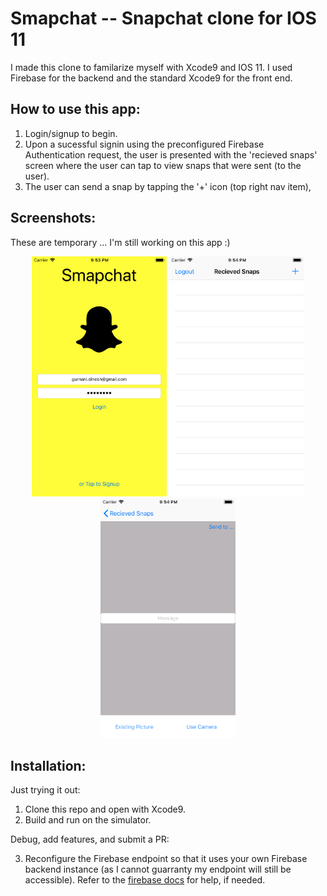# Smapchat -- Snapchat clone for IOS 11
I made this clone to familarize myself with Xcode9 and IOS 11. I used Firebase for the backend and the standard Xcode9 for the front end.  

## How to use this app:
1) Login/signup to begin.
2) Upon a sucessful signin using the preconfigured Firebase Authentication request, the user is presented with the 'recieved snaps' screen where the user can tap to view snaps that were sent (to the user).
3) The user can send a snap by tapping the '+' icon (top right nav item),  

## Screenshots:
These are temporary ... I'm still working on this app :)
<p align="center">
  <img src="https://github.com/dgurnani12/Smapchat/blob/master/Screenshots/Simulator%20Screen%20Shot%20-%20iPhone%208%20-%202017-11-16%20at%2021.53.17.png" width="216" height="384"/>
  <img src="https://github.com/dgurnani12/Smapchat/blob/master/Screenshots/Simulator%20Screen%20Shot%20-%20iPhone%208%20-%202017-11-16%20at%2021.54.41.png"width="216" height="384"/>
  <img src="https://github.com/dgurnani12/Smapchat/blob/master/Screenshots/Simulator%20Screen%20Shot%20-%20iPhone%208%20-%202017-11-16%20at%2021.54.52.png"width="216" height="384"/>
</p>

## Installation:
Just trying it out:

1) Clone this repo and open with Xcode9.
2) Build and run on the simulator.

Debug, add features, and submit a PR:

3) Reconfigure the Firebase endpoint so that it uses your own Firebase backend instance (as I cannot guarranty my endpoint will still be accessible). Refer to the [firebase docs](https://firebase.google.com/) for help, if needed.
